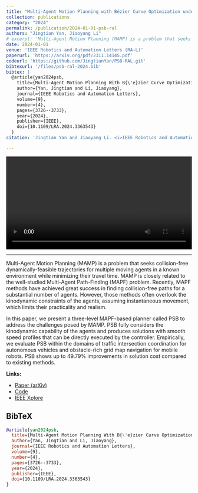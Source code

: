 ```yaml
---
title: "Multi-Agent Motion Planning with Bézier Curve Optimization under Kinodynamic Constraints"
collection: publications
category: "2024"
permalink: /publication/2024-01-01-psb-ral
authors: "Jingtian Yan, Jiaoyang Li"
# excerpt: 'Multi-Agent Motion Planning (MAMP) is a problem that seeks collision-free dynamically-feasible trajectories for multiple moving agents in a known environment while minimizing their travel time. We present PSB, a three-level MAPF-based planner that fully considers the kinodynamic capability of the agents and produces solutions with smooth speed profiles that can be directly executed by the controller.'
date: 2024-01-01
venue: 'IEEE Robotics and Automation Letters (RA-L)'
paperurl: 'https://arxiv.org/pdf/2311.14145.pdf'
codeurl: 'https://github.com/JingtianYan/PSB-RAL.git'
bibtexurl: '/files/psb-ral-2024.bib'
bibtex: |
  @article{yan2024psb,
    title={Multi-Agent Motion Planning With B{\'e}zier Curve Optimization Under Kinodynamic Constraints},
    author={Yan, Jingtian and Li, Jiaoyang},
    journal={IEEE Robotics and Automation Letters},
    volume={9},
    number={4},
    pages={3726--3733},
    year={2024},
    publisher={IEEE},
    doi={10.1109/LRA.2024.3363543}
  }
citation: 'Jingtian Yan and Jiaoyang Li. <i>IEEE Robotics and Automation Letters</i>. 9(3), 3021-3028, 2024.'

---
```



<video width="100%" controls>
  <source src="/files/psb_demo.mp4" type="video/mp4">
  Your browser does not support the video tag.
</video>

---

Multi-Agent Motion Planning (MAMP) is a problem that seeks collision-free dynamically-feasible trajectories for multiple moving agents in a known environment while minimizing their travel time. MAMP is closely related to the well-studied Multi-Agent Path-Finding (MAPF) problem. Recently, MAPF methods have achieved great success in finding collision-free paths for a substantial number of agents. However, those methods often overlook the kinodynamic constraints of the agents, assuming instantaneous movement, which limits their practicality and realism. 

In this paper, we present a three-level MAPF-based planner called PSB to address the challenges posed by MAMP. PSB fully considers the kinodynamic capability of the agents and produces solutions with smooth speed profiles that can be directly executed by the controller. Empirically, we evaluate PSB within the domains of traffic intersection coordination for autonomous vehicles and obstacle-rich grid map navigation for mobile robots. PSB shows up to 49.79% improvements in solution cost compared to existing methods.

**Links:**
- [Paper (arXiv)](https://arxiv.org/abs/2311.14145)
- [Code](https://github.com/JingtianYan/PSB-RAL.git)
- [IEEE Xplore](https://ieeexplore.ieee.org/document/10423806)

## BibTeX

```bibtex
@article{yan2024psb,
  title={Multi-Agent Motion Planning With B{\'e}zier Curve Optimization Under Kinodynamic Constraints},
  author={Yan, Jingtian and Li, Jiaoyang},
  journal={IEEE Robotics and Automation Letters},
  volume={9},
  number={4},
  pages={3726--3733},
  year={2024},
  publisher={IEEE},
  doi={10.1109/LRA.2024.3363543}
}
```
